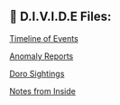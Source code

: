 ## 📁 D.I.V.I.D.E Files:

<div>
  
<a href="timeline.md">Timeline of Events</a>

<a href="anomaly_reports.md">Anomaly Reports</a>

<a href="doro_sightings.md">Doro Sightings</a>

<a href="notes_from_inside.md">Notes from Inside</a>

</div>
